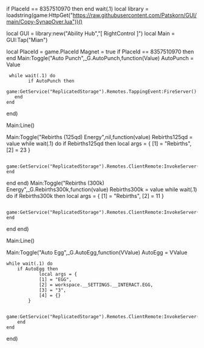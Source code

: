 if PlaceId == 8357510970 then
end
wait(.1)
local library = loadstring(game:HttpGet("https://raw.githubusercontent.com/Patskorn/GUI/main/Copy-SynapOver.lua"))()

local GUI = library:new("Ability Hub","[ RightControl ]")
local Main = GUI:Tap("Mian")

local PlaceId = game.PlaceId
Magnet = true
if PlaceId == 8357510970 then
end
Main:Toggle("Auto Punch",_G.AutoPunch,function(Value)
    AutoPunch = Value
            
     while wait(.1) do
            if AutoPunch then
          game:GetService("ReplicatedStorage").Remotes.TappingEvent:FireServer()
       end
    end
end)

Main:Line()

Main:Toggle("Rebirths (125qd) Energy",nil,function(value)
Rebirths125qd = value
while wait(.1) do
    if Rebirths125qd then
     local args = {
                [1] = "Rebirths",
                [2] = 23
            }

            game:GetService("ReplicatedStorage").Remotes.ClientRemote:InvokeServer(unpack(args))
    end
end
end)
Main:Toggle("Rebirths (300k) Energy",_G.Rebirths300k,function(value)
Rebirths300k = value
while wait(.1) do
    if Rebirths300k then
     local args = {
                [1] = "Rebirths",
                [2] = 11
            }

            game:GetService("ReplicatedStorage").Remotes.ClientRemote:InvokeServer(unpack(args))
    end
end
end)

Main:Line()

Main:Toggle("Auto Egg",_G.AutoEgg,function(VValue)
AutoEgg = VValue

    while wait(.1) do
        if AutoEgg then
                local args = {
                [1] = "EGG",
                [2] = workspace.__SETTINGS.__INTERACT.EGG,
                [3] = "3",
                [4] = {}
            }

            game:GetService("ReplicatedStorage").Remotes.ClientRemote:InvokeServer(unpack(args))
        end
    end
end)
